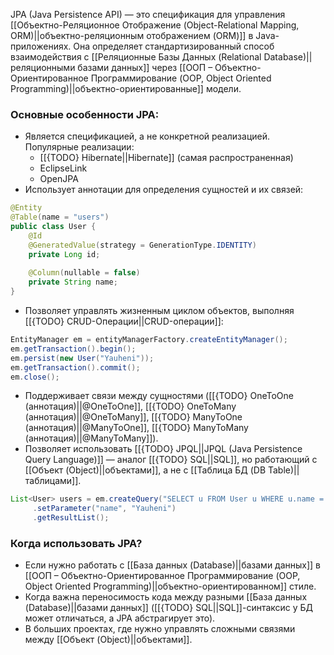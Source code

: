 JPA (Java Persistence API) — это спецификация для управления [[Объектно-Реляционное Отображение (Object-Relational Mapping, ORM)||объектно-реляционным отображением (ORM)]] в Java-приложениях. Она определяет стандартизированный способ взаимодействия с [[Реляционные Базы Данных (Relational Database)||реляционными базами данных]] через [[ООП – Объектно-Ориентированное Программирование (OOP, Object Oriented Programming)||объектно-ориентированные]] модели.


### Основные особенности JPA:

- Является спецификацией, а не конкретной реализацией. Популярные реализации:
	- [[{TODO} Hibernate||Hibernate]] (самая распространенная)
	- EclipseLink
	- OpenJPA
- Использует аннотации для определения сущностей и их связей:
```java
@Entity
@Table(name = "users")
public class User {
    @Id
    @GeneratedValue(strategy = GenerationType.IDENTITY)
    private Long id;
	
    @Column(nullable = false)
    private String name;
}
```
- Позволяет управлять жизненным циклом объектов, выполняя [[{TODO} CRUD-Операции||CRUD-операции]]:
```java
EntityManager em = entityManagerFactory.createEntityManager();
em.getTransaction().begin();
em.persist(new User("Yauheni"));
em.getTransaction().commit();
em.close();
```
- Поддерживает связи между сущностями ([[{TODO} OneToOne (аннотация)||@OneToOne]], [[{TODO} OneToMany (аннотация)||@OneToMany]], [[{TODO} ManyToOne (аннотация)||@ManyToOne]], [[{TODO} ManyToMany (аннотация)||@ManyToMany]]).
- Позволяет использовать [[{TODO} JPQL||JPQL (Java Persistence Query Language)]] — аналог [[{TODO} SQL||SQL]], но работающий с [[Объект (Object)||объектами]], а не с [[Таблица БД (DB Table)||таблицами]].
```java
List<User> users = em.createQuery("SELECT u FROM User u WHERE u.name = :name", User.class)
	 .setParameter("name", "Yauheni")
	 .getResultList();
```

  

### Когда использовать JPA?

- Если нужно работать с [[База данных (Database)||базами данных]] в [[ООП – Объектно-Ориентированное Программирование (OOP, Object Oriented Programming)||объектно-ориентированном]] стиле.
- Когда важна переносимость кода между разными [[База данных (Database)||базами данных]] ([[{TODO} SQL||SQL]]-синтаксис у БД может отличаться, а JPA абстрагирует это).
- В больших проектах, где нужно управлять сложными связями между [[Объект (Object)||объектами]].